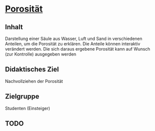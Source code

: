 # [Porosität](Porosity.ipynb)
## Inhalt
Darstellung einer Säule aus Wasser, Luft und Sand in verschiedenen Anteilen, um die Porosität zu erklären. Die Anteile können interaktiv verändert werden. Die sich daraus ergebene Porosität kann auf Wunsch (zur Kontrolle) ausgegeben werden

## Didaktisches Ziel
Nachvollziehen der Porosität

## Zielgruppe
Studenten (Einsteiger)

## **TODO**
